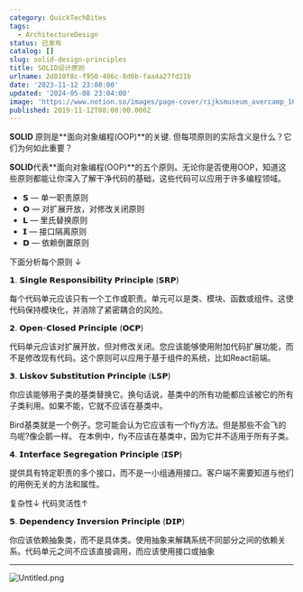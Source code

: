 ```yaml
---
category: QuickTechBites
tags:
  - ArchitectureDesign
status: 已发布
catalog: []
slug: solid-design-principles
title: SOLID设计原则
urlname: 2d810f8c-f950-406c-8d0b-faa4a27fd21b
date: '2023-11-12 23:08:00'
updated: '2024-05-08 23:04:00'
image: 'https://www.notion.so/images/page-cover/rijksmuseum_avercamp_1620.jpg'
published: 2019-11-12T08:00:00.000Z
---
```


**SOLID** 原则是**面向对象编程(OOP)**的关键. 但每项原则的实际含义是什么？它们为何如此重要？


**SOLID**代表**面向对象编程(OOP)**的五个原则。无论你是否使用OOP，知道这些原则都能让你深入了解干净代码的基础，这些代码可以应用于许多编程领域。

- 𝗦 — 单一职责原则
- 𝗢 — 对扩展开放，对修改关闭原则
- 𝗟 — 里氏替换原则
- 𝗜 — 接口隔离原则
- 𝗗 — 依赖倒置原则

下面分析每个原则 ↓


𝟭. 𝗦𝗶𝗻𝗴𝗹𝗲 𝗥𝗲𝘀𝗽𝗼𝗻𝘀𝗶𝗯𝗶𝗹𝗶𝘁𝘆 𝗣𝗿𝗶𝗻𝗰𝗶𝗽𝗹𝗲 (𝗦𝗥𝗣)


每个代码单元应该只有一个工作或职责。单元可以是类、模块、函数或组件。这使代码保持模块化，并消除了紧密耦合的风险。


𝟮. 𝗢𝗽𝗲𝗻-𝗖𝗹𝗼𝘀𝗲𝗱 𝗣𝗿𝗶𝗻𝗰𝗶𝗽𝗹𝗲 (𝗢𝗖𝗣)


代码单元应该对扩展开放，但对修改关闭。您应该能够使用附加代码扩展功能，而不是修改现有代码。这个原则可以应用于基于组件的系统，比如React前端。


𝟯. 𝗟𝗶𝘀𝗸𝗼𝘃 𝗦𝘂𝗯𝘀𝘁𝗶𝘁𝘂𝘁𝗶𝗼𝗻 𝗣𝗿𝗶𝗻𝗰𝗶𝗽𝗹𝗲 (𝗟𝗦𝗣)


你应该能够用子类的基类替换它。换句话说，基类中的所有功能都应该被它的所有子类利用。如果不能，它就不应该在基类中。


Bird基类就是一个例子。您可能会认为它应该有一个fly方法。但是那些不会飞的鸟呢?像企鹅一样。
在本例中，fly不应该在基类中，因为它并不适用于所有子类。


𝟰. 𝗜𝗻𝘁𝗲𝗿𝗳𝗮𝗰𝗲 𝗦𝗲𝗴𝗿𝗲𝗴𝗮𝘁𝗶𝗼𝗻 𝗣𝗿𝗶𝗻𝗰𝗶𝗽𝗹𝗲 (𝗜𝗦𝗣)


提供具有特定职责的多个接口，而不是一小组通用接口。客户端不需要知道与他们的用例无关的方法和属性。


复杂性↓
代码灵活性↑


𝟱. 𝗗𝗲𝗽𝗲𝗻𝗱𝗲𝗻𝗰𝘆 𝗜𝗻𝘃𝗲𝗿𝘀𝗶𝗼𝗻 𝗣𝗿𝗶𝗻𝗰𝗶𝗽𝗹𝗲 (𝗗𝗜𝗣)


你应该依赖抽象类，而不是具体类。使用抽象来解耦系统不同部分之间的依赖关系。代码单元之间不应该直接调用，而应该使用接口或抽象


---


![Untitled.png](https://prod-files-secure.s3.us-west-2.amazonaws.com/5d24fe63-e567-4804-86f9-9fdc62e13082/6fc4afd3-478b-4aaf-9884-0a3f8e406a71/Untitled.png?X-Amz-Algorithm=AWS4-HMAC-SHA256&X-Amz-Content-Sha256=UNSIGNED-PAYLOAD&X-Amz-Credential=ASIAZI2LB466X7XLNDK2%2F20250210%2Fus-west-2%2Fs3%2Faws4_request&X-Amz-Date=20250210T213241Z&X-Amz-Expires=3600&X-Amz-Security-Token=IQoJb3JpZ2luX2VjEK3%2F%2F%2F%2F%2F%2F%2F%2F%2F%2FwEaCXVzLXdlc3QtMiJIMEYCIQCaVcJ2pwWj2ptQww%2B%2BAXiWa5hNPyjTx271Swqu6tyhBQIhAKCglOHNgf0UR9H886YcAKdhqHZl%2BwRJV2DBXgriMfRhKogECMb%2F%2F%2F%2F%2F%2F%2F%2F%2F%2FwEQABoMNjM3NDIzMTgzODA1IgyDDrNRUgysJJi0JIcq3AMVXlG0oJ3UqeuDBsFNtr8RUHdc7%2Fpj%2F%2BEdbXpFD9zcY%2BT2d%2BBxjAzROiDuGpCh%2Bu3jTaTlEOTzM9tksNkWVDyXtF6TFJmY9w32ePdQKOg8I75eNZcWuLKj2WyHTOPSqwCPj8wDvr0oyFmhMgZfXl5kHUBuCcUHShQacqsz%2F3cesSMae4PsuuE3KdmtwPIjm%2B0xbwsAsg2COgLtF%2BrzAmu1AfD3Idh6ldvUnfyNsej1ppXRKPHWO5Lr%2B8UpUTGMpU2Y5uIf4OScpD60328idWEVcQYrA446QQTrnYwYDULYDlxliLX%2FQiXTFBGsaUNdDxwyMZa%2BgrHZxZ22yH%2FaQ4lyaplonmYoE%2F82EX61jc7Xo0t%2Fixhc6gzz9vd%2FRjBkwOv6ISsjImBBnw7eiNqWL19kN6R%2FQb%2BW60oyqXMsnBrYH7FaI3oYSz7DGZJo%2BRY8%2Fl%2Fm5bLKJJywwlMi03hCBFyy7qqhTfazhHj7AmRdHvzr63bwNyLSNfJIyfdZd4WNSt8L%2Frbase4H7uE%2FEZqdWOmBxBSwJXPyoyhJssD9IeVsaQORR9neLw56WjnwtLCxpqZMyrhOZdp8mS3T0%2FnDS5l1jCyuVUR20CK%2FLTtFFrKqaWQU0E9%2FA0eLpzRLlDCZzKm9BjqkAT7bwdOu%2B6tNe8nU7baT8qkaw8uPf2IkfwYFChLs9lirUnnBq8L7cpBwEyHf50UZTryLUgXhqqLXvaulYyhOpC3NI%2FRgYI8EIHIlgsS2BiWVwnGhPA%2BYpYQNV5AaJvs63KMGo%2FIE0Pi4L%2FSPvjkFhiHXRoNy5qypIAnOjegoswqDY6LNRVCJCcvsDCcPxexWDGOQCzWP0r%2BjxLMFAeSu1K3vYdP5&X-Amz-Signature=a8bf21d352b418f6551c7f92af80fe1c76ed85a23b13e14988e434acb37682d9&X-Amz-SignedHeaders=host&x-id=GetObject)

